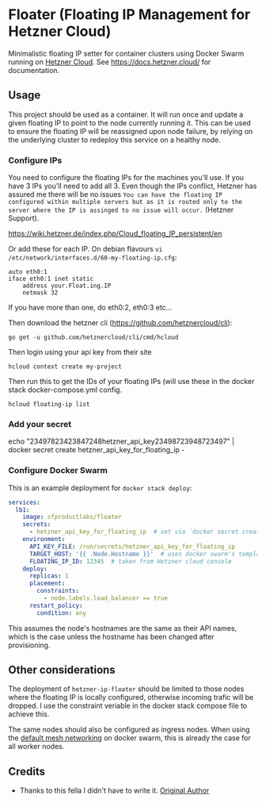 # Floater (Floating IP Management for Hetzner Cloud)

Minimalistic floating IP setter for container clusters using Docker Swarm running on [Hetzner Cloud](https://www.hetzner.com/cloud). See https://docs.hetzner.cloud/ for documentation.

## Usage

This project should be used as a container. It will run once and update a given floating IP to point to the node currently running it. This can be used to ensure the floating IP will be reassigned upon node failure, by relying on the underlying cluster to redeploy this service on a healthy node.

### Configure IPs

You need to configure the floating IPs for the machines you'll use. If you have 3 IPs you'll need to add all 3. Even though the IPs conflict, Hetzner has assured me there will be no issues `You can have the floating IP configured within multiple servers but as it is routed only to the server where the IP is assinged to no issue will occur.` (Hetzner Support).

https://wiki.hetzner.de/index.php/Cloud_floating_IP_persistent/en

Or add these for each IP. On debian flavours `vi /etc/network/interfaces.d/60-my-floating-ip.cfg`:
```
auto eth0:1
iface eth0:1 inet static
    address your.Float.ing.IP
    netmask 32
```

If you have more than one, do eth0:2, eth0:3 etc...

Then download the hetzner cli (https://github.com/hetznercloud/cli):

```go get -u github.com/hetznercloud/cli/cmd/hcloud```

Then login using your api key from their site

```hcloud context create my-project```

Then run this to get the IDs of your floating IPs (will use these in the docker stack docker-compose.yml config.

```hcloud floating-ip list```


### Add your secret

echo "23497823423847248hetzner_api_key23498723948723497" | docker secret create hetzner_api_key_for_floating_ip -

### Configure Docker Swarm

This is an example deployment for `docker stack deploy`:
```yaml
services:
  lb1:
    image: sfproductlabs/floater
    secrets:
      - hetzner_api_key_for_floating_ip  # set via `docker secret create`
    environment:
      API_KEY_FILE: /run/secrets/hetzner_api_key_for_floating_ip
      TARGET_HOST: '{{ .Node.Hostname }}'  # uses docker swarm's templating to get node name
      FLOATING_IP_ID: 12345  # taken from Hetzner cloud console
    deploy:
      replicas: 1
      placement:
        constraints:
          - node.labels.load_balancer == true      
      restart_policy:
        condition: any          
```

This assumes the node's hostnames are the same as their API names, which is the case unless the hostname has been changed after provisioning.

## Other considerations

The deployment of `hetzner-ip-floater` should be limited to those nodes where the floating IP is locally configured, otherwise incoming trafic will be dropped. I use the constraint veriable in the docker stack compose file to achieve this.

The same nodes should also be configured as ingress nodes. When using the [default mesh networking](https://docs.docker.com/engine/swarm/ingress/) on docker swarm, this is already the case for all worker nodes.

## Credits
* Thanks to this fella I didn't have to write it.
[Original Author](https://github.com/costela)
